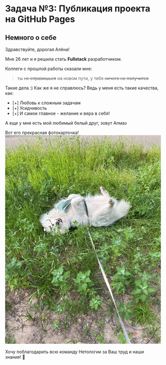 # Задача №3: Публикация проекта на GitHub Pages

## Немного о себе
Здравствуйте, дорогая Алёна!

Мне 26 лет и я решила стать **Fullstack** разработчиком.

Коллеги с прошлой работы сказали мне: 
>ты ~~не справишься~~ на новом пути, у тебя ~~ничего не получится~~

Такие дела :)
Как же я не справлюсь?
Ведь у меня есть такие качества, как:

  - [+] Любовь к сложным задачам
  - [+] Усидчивость
  - [+] И самое главное - желание и вера в себя!

А еще у мня есть мой любимый белый друг, зовут Алмаз

Вот его прекрасная фотокарточка! ![alt text](Мася.jpeg)

Хочу поблагодарить всю команду Нетологии за Ваш труд и наши знания! :kiss:

